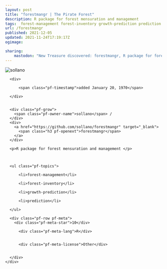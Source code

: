 ```yaml
---
layout: post
title: "forestmangr | The Pirate Forest"
description: R package for forest mensuration and management 
tags:  forest-management forest-inventory growth-prediction prediction
url: /forestmangr
published: 2021-12-05
updated: 2021-11-24T17:19:17Z
ogimage: 

sharing:
    mastodon: "New Treasure discovered: forestmangr, R package for forest mensuration and management "
---
```


<div class="pf-night-sky-spacer">
    <div id="pf-night-sky" data-stars="10" data-owner="sollano" data-repo="forestmangr">
        <div id="pf-open-dialog" class="pf-meta-star pf-star-todo"></div>
        <dialog id="pf-star-dialog">
            Star this Repository to putt a smile on the Developers face.
            <div class="pf-row">
                <div class="pf-grow"></div>
                <div><a class="pf-unterlines" href="https://github.com/sollano/forestmangr" target="_blank">VISIT REPOSITORY</a></div>
            </div>
        </dialog>
    </div>
    
</div>

<div class="pf-ship-list">
    <div class="pf-row pf-pirate pf-small-column" data-pirate-id="SEE6Axt3D6S7Ec41F2SH_">
    <div>
      <!--<a href="https://github.com/sollano" target="blank">-->
        <div class="pf-pirate-avatar">
          <div class="pf-cross pf-clickable"  onclick="collect('SEE6Axt3D6S7Ec41F2SH_'); return false;"></div>
          <img src="https://avatars.githubusercontent.com/u/19754326?v=4" title="sollano" alt="sollano"/>
      </div>
      <!--</a>
      <div class="pf-pirate-actions">
        <a class="pf-treasure-add"  title="save in my treasure chest" onclick="collect('SEE6Axt3D6S7Ec41F2SH_'); return false;" href="#">
          <img src="./assets/coin.svg" alt="treasure"/>
        </a>
        <a class="pf-treasure-remove" onclick="throwAway('SEE6Axt3D6S7Ec41F2SH_'); return false;">remove</a>
      </div>-->
    </div>
    <div class="pf-ship">

      <div>
        
          <span class="pf-timestamp">added January 20, 1970</span>
        
      </div>
      
      
      <div class="pf-grow">
        <span class="pf-owner-name">sollano</span> / 
      </div>
      <div>
        <a href="https://github.com/sollano/forestmangr" target="_blank">
          <span class="h3 pf-openext">forestmangr</span>
        </a>
      </div>

      <p>R package for forest mensuration and management </p>

      

      <ul class="pf-topics">
        
          <li>forest-management</li>
        
          <li>forest-inventory</li>
        
          <li>growth-prediction</li>
        
          <li>prediction</li>
        
      </ul>

      <div class="pf-row pf-meta">
        <div class="pf-meta-star">10</div>
        
          <div class="pf-meta-lang">R</div>
        
        
          <div class="pf-meta-license">Other</div>
        
        
      </div>
    </div>
  </div>
</div>